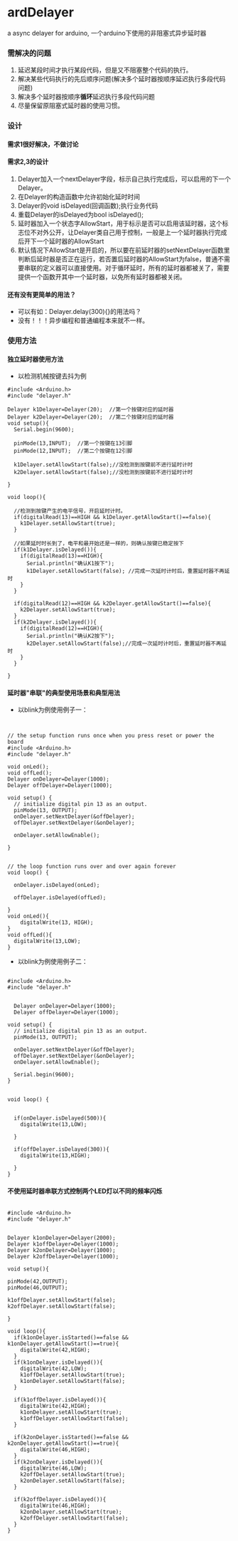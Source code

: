 # ardDelayer
a async delayer for arduino, 一个arduino下使用的非阻塞式异步延时器



### 需解决的问题
1. 延迟某段时间才执行某段代码，但是又不阻塞整个代码的执行。
2. 解决某些代码执行的先后顺序问题(解决多个延时器按顺序延迟执行多段代码问题)
3. 解决多个延时器按顺序**循环**延迟执行多段代码问题
4. 尽量保留原阻塞式延时器的使用习惯。


### 设计
#### 需求1很好解决，不做讨论
#### 需求2,3的设计 
1. Delayer加入一个nextDelayer字段，标示自己执行完成后，可以启用的下一个Delayer。
2. 在Delayer的构造函数中允许初始化延时时间
3. Delayer的void isDelayed(回调函数);执行业务代码
4. 重载Delayer的isDelayed为bool isDelayed();
5. 延时器加入一个状态字AllowStart，用于标示是否可以启用该延时器，这个标志位不对外公开，让Delayer类自己用于控制，一般是上一个延时器执行完成后开下一个延时器的AllowStart
6. 默认情况下AllowStart是开启的，所以要在前延时器的setNextDelayer函数里判断后延时器是否正在运行，若否置后延时器的AllowStart为false，普通不需要串联的定义器可以直接使用。对于循环延时，所有的延时器都被关了，需要提供一个函数开其中一个延时器，以免所有延时器都被关闭。


#### 还有没有更简单的用法？
+ 可以有如：Delayer.delay(300){}的用法吗？
+ 没有！！！异步编程和普通编程本来就不一样。

### 使用方法
#### 独立延时器使用方法
+ 以检测机械按键去抖为例
```
#include <Arduino.h>
#include "delayer.h"

Delayer k1Delayer=Delayer(20);  //第一个按键对应的延时器
Delayer k2Delayer=Delayer(20);  //第二个按键对应的延时器
void setup(){
  Serial.begin(9600);

  pinMode(13,INPUT);  //第一个按键在13引脚
  pinMode(12,INPUT);  //第二个按键在12引脚

  k1Delayer.setAllowStart(false);//没检测到按键前不进行延时计时
  k2Delayer.setAllowStart(false);//没检测到按键前不进行延时计时

}

void loop(){

  //检测到按键产生的电平信号，开启延时计时。
  if(digitalRead(13)==HIGH && k1Delayer.getAllowStart()==false){
    k1Delayer.setAllowStart(true);
  }  

  //如果延时时长到了，电平和最开始还是一样的，则确认按键已稳定按下
  if(k1Delayer.isDelayed()){
    if(digitalRead(13)==HIGH){
      Serial.println("确认K1按下");
      k1Delayer.setAllowStart(false); //完成一次延时计时后，重置延时器不再延时
    }
  }
  
  if(digitalRead(12)==HIGH && k2Delayer.getAllowStart()==false){
    k2Delayer.setAllowStart(true);
  }  
  if(k2Delayer.isDelayed()){
    if(digitalRead(12)==HIGH){
      Serial.println("确认K2按下");
      k2Delayer.setAllowStart(false);//完成一次延时计时后，重置延时器不再延时
    }
  }

}

```


#### 延时器"串联"的典型使用场景和典型用法
+ 以blink为例使用例子一：

```


// the setup function runs once when you press reset or power the board
#include <Arduino.h>
#include "delayer.h"

void onLed();
void offLed();
Delayer onDelayer=Delayer(1000);
Delayer offDelayer=Delayer(1000);

void setup() {
  // initialize digital pin 13 as an output.
  pinMode(13, OUTPUT);
  onDelayer.setNextDelayer(&offDelayer);
  offDelayer.setNextDelayer(&onDelayer);
  
  onDelayer.setAllowEnable();

}


// the loop function runs over and over again forever
void loop() {

  onDelayer.isDelayed(onLed);

  offDelayer.isDelayed(offLed);

}
void onLed(){
    digitalWrite(13, HIGH); 
}
void offLed(){
  digitalWrite(13,LOW);
}

```
+ 以blink为例使用例子二：
```

#include <Arduino.h>
#include "delayer.h"


  Delayer onDelayer=Delayer(1000);
  Delayer offDelayer=Delayer(1000);
  
void setup() {
  // initialize digital pin 13 as an output.
  pinMode(13, OUTPUT);
  
  onDelayer.setNextDelayer(&offDelayer);
  offDelayer.setNextDelayer(&onDelayer);
  onDelayer.setAllowEnable();
  
  Serial.begin(9600);
}

  
void loop() {


  if(onDelayer.isDelayed(500)){
    digitalWrite(13,LOW);

  }

  if(offDelayer.isDelayed(300)){
    digitalWrite(13,HIGH);

  }
}
```
#### 不使用延时器串联方式控制两个LED灯以不同的频率闪烁
```

#include <Arduino.h>
#include "delayer.h"


Delayer k1onDelayer=Delayer(2000);
Delayer k1offDelayer=Delayer(1000);
Delayer k2onDelayer=Delayer(1000);
Delayer k2offDelayer=Delayer(1000);

void setup(){

pinMode(42,OUTPUT);
pinMode(46,OUTPUT);

k1offDelayer.setAllowStart(false);
k2offDelayer.setAllowStart(false);

}

void loop(){
  if(k1onDelayer.isStarted()==false && k1onDelayer.getAllowStart()==true){
    digitalWrite(42,HIGH);
  }
  if(k1onDelayer.isDelayed()){
    digitalWrite(42,LOW);
    k1offDelayer.setAllowStart(true);
    k1onDelayer.setAllowStart(false);
  }

  if(k1offDelayer.isDelayed()){
    digitalWrite(42,HIGH);
    k1onDelayer.setAllowStart(true);
    k1offDelayer.setAllowStart(false);
  }

  if(k2onDelayer.isStarted()==false && k2onDelayer.getAllowStart()==true){
    digitalWrite(46,HIGH);
  }
  if(k2onDelayer.isDelayed()){
    digitalWrite(46,LOW);
    k2offDelayer.setAllowStart(true);
    k2onDelayer.setAllowStart(false);
  }

  if(k2offDelayer.isDelayed()){
    digitalWrite(46,HIGH);
    k2onDelayer.setAllowStart(true);
    k2offDelayer.setAllowStart(false);
  }
}

```
